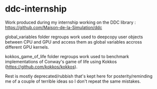 # ddc-internship
Work produced during my internship working on the DDC library : https://github.com/Maison-de-la-Simulation/ddc

global_variables folder regroups work used to deepcopy user objects between CPU and GPU and access them as global variables accross different GPU kernels.

kokkos_game_of_life folder regroups work used to benchmark implementations of Conway's game of life using Kokkos (https://github.com/kokkos/kokkos).

Rest is mostly deprecated/rubbish that's kept here for posterity/reminding me of a couple of terrible ideas so I don't repeat the same mistakes.
